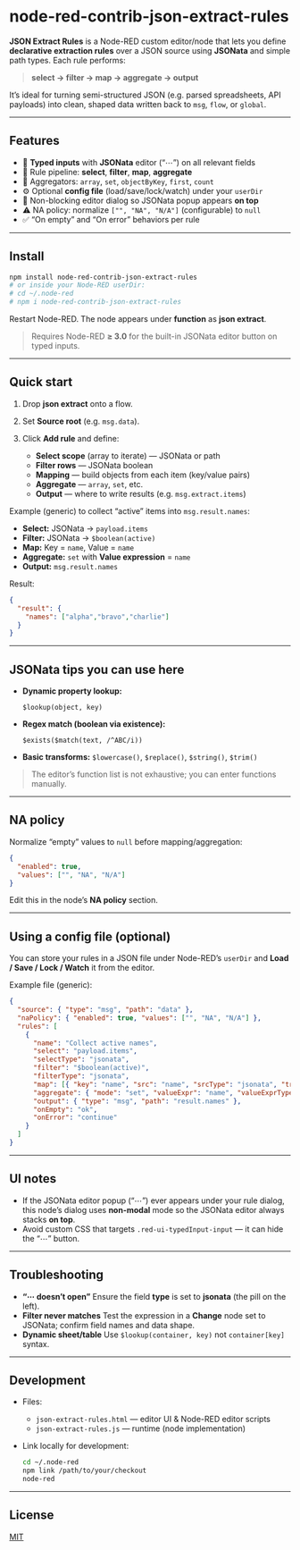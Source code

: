 # node-red-contrib-json-extract-rules

**JSON Extract Rules** is a Node-RED custom editor/node that lets you define **declarative extraction rules** over a JSON source using **JSONata** and simple path types. Each rule performs:

> **select → filter → map → aggregate → output**

It’s ideal for turning semi-structured JSON (e.g. parsed spreadsheets, API payloads) into clean, shaped data written back to `msg`, `flow`, or `global`.

---

## Features

- 🔎 **Typed inputs** with **JSONata** editor (“⋯”) on all relevant fields
- 🧮 Rule pipeline: **select**, **filter**, **map**, **aggregate**
- 🧰 Aggregators: `array`, `set`, `objectByKey`, `first`, `count`
- ⚙️ Optional **config file** (load/save/lock/watch) under your `userDir`
- 🚧 Non-blocking editor dialog so JSONata popup appears **on top**
- ⚠️ NA policy: normalize `["", "NA", "N/A"]` (configurable) to `null`
- ✅ “On empty” and “On error” behaviors per rule

---

## Install

```bash
npm install node-red-contrib-json-extract-rules
# or inside your Node-RED userDir:
# cd ~/.node-red
# npm i node-red-contrib-json-extract-rules
````

Restart Node-RED. The node appears under **function** as **json extract**.

> Requires Node-RED **≥ 3.0** for the built-in JSONata editor button on typed inputs.

---

## Quick start

1. Drop **json extract** onto a flow.
2. Set **Source root** (e.g. `msg.data`).
3. Click **Add rule** and define:

   * **Select scope** (array to iterate) — JSONata or path
   * **Filter rows** — JSONata boolean
   * **Mapping** — build objects from each item (key/value pairs)
   * **Aggregate** — `array`, `set`, etc.
   * **Output** — where to write results (e.g. `msg.extract.items`)

Example (generic) to collect “active” items into `msg.result.names`:

* **Select:**
  JSONata → `payload.items`
* **Filter:**
  JSONata → `$boolean(active)`
* **Map:**
  Key = `name`, Value = `name`
* **Aggregate:**
  `set` with **Value expression** = `name`
* **Output:**
  `msg.result.names`

Result:

```json
{
  "result": {
    "names": ["alpha","bravo","charlie"]
  }
}
```

---

## JSONata tips you can use here

* **Dynamic property lookup:**

  ```jsonata
  $lookup(object, key)
  ```
* **Regex match (boolean via existence):**

  ```jsonata
  $exists($match(text, /^ABC/i))
  ```
* **Basic transforms:** `$lowercase()`, `$replace()`, `$string()`, `$trim()`

> The editor’s function list is not exhaustive; you can enter functions manually.

---

## NA policy

Normalize “empty” values to `null` before mapping/aggregation:

```json
{
  "enabled": true,
  "values": ["", "NA", "N/A"]
}
```

Edit this in the node’s **NA policy** section.

---

## Using a config file (optional)

You can store your rules in a JSON file under Node-RED’s `userDir` and **Load / Save / Lock / Watch** it from the editor.

Example file (generic):

```json
{
  "source": { "type": "msg", "path": "data" },
  "naPolicy": { "enabled": true, "values": ["", "NA", "N/A"] },
  "rules": [
    {
      "name": "Collect active names",
      "select": "payload.items",
      "selectType": "jsonata",
      "filter": "$boolean(active)",
      "filterType": "jsonata",
      "map": [{ "key": "name", "src": "name", "srcType": "jsonata", "transform": "trim" }],
      "aggregate": { "mode": "set", "valueExpr": "name", "valueExprType": "jsonata" },
      "output": { "type": "msg", "path": "result.names" },
      "onEmpty": "ok",
      "onError": "continue"
    }
  ]
}
```

---

## UI notes

* If the JSONata editor popup (“⋯”) ever appears under your rule dialog, this node’s dialog uses **non-modal** mode so the JSONata editor always stacks **on top**.
* Avoid custom CSS that targets `.red-ui-typedInput-input` — it can hide the “⋯” button.

---

## Troubleshooting

* **“⋯ doesn’t open”**
  Ensure the field **type** is set to **jsonata** (the pill on the left).
* **Filter never matches**
  Test the expression in a **Change** node set to JSONata; confirm field names and data shape.
* **Dynamic sheet/table**
  Use `$lookup(container, key)` not `container[key]` syntax.

---

## Development

* Files:

  * `json-extract-rules.html` — editor UI & Node-RED editor scripts
  * `json-extract-rules.js` — runtime (node implementation)
* Link locally for development:

  ```bash
  cd ~/.node-red
  npm link /path/to/your/checkout
  node-red
  ```

---

## License

[MIT](LICENSE)
